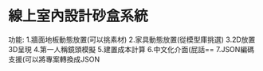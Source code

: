 # 線上室內設計砂盒系統
功能:
1.牆面地板動態放置(可以挑素材)
2.家具動態放置(從模型庫挑選)
3.2D放置 3D呈現
4.第一人稱鏡頭模擬
5.建置成本計算
6.中文化介面(屁話==
7.JSON編碼支援(可以將專案轉換成JSON
